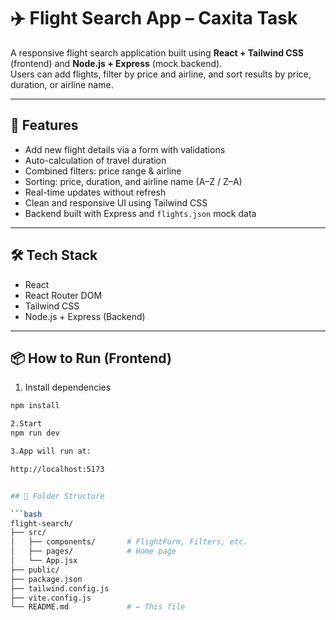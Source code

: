 # ✈️ Flight Search App – Caxita Task

A responsive flight search application built using **React + Tailwind CSS** (frontend) and **Node.js + Express** (mock backend).  
Users can add flights, filter by price and airline, and sort results by price, duration, or airline name.

---

## 🚀 Features

- Add new flight details via a form with validations
- Auto-calculation of travel duration
- Combined filters: price range & airline
- Sorting: price, duration, and airline name (A–Z / Z–A)
- Real-time updates without refresh
- Clean and responsive UI using Tailwind CSS
- Backend built with Express and `flights.json` mock data

---

## 🛠️ Tech Stack

- React
- React Router DOM
- Tailwind CSS
- Node.js + Express (Backend)

---

## 📦 How to Run (Frontend)

1. Install dependencies

```bash
npm install

2.Start 
npm run dev

3.App will run at:

http://localhost:5173


## 📁 Folder Structure

```bash
flight-search/
├── src/
│   ├── components/       # FlightForm, Filters, etc.
│   ├── pages/            # Home page
│   └── App.jsx
├── public/
├── package.json
├── tailwind.config.js
├── vite.config.js
└── README.md             # ← This file
